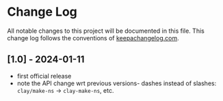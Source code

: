 # Change Log
All notable changes to this project will be documented in this file. This change log follows the conventions of [keepachangelog.com](http://keepachangelog.com/).

## [1.0] - 2024-01-11
- first official release
- note the API change wrt previous versions- dashes instead of slashes: `clay/make-ns` -> `clay-make-ns`, etc.
